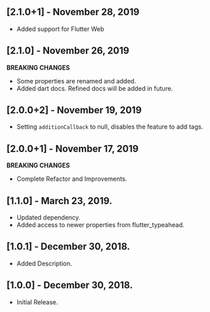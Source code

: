 ## [2.1.0+1] - November 28, 2019
* Added support for Flutter Web

## [2.1.0] - November 26, 2019
**BREAKING CHANGES**
* Some properties are renamed and added.
* Added dart docs. Refined docs will be added in future.

## [2.0.0+2] - November 19, 2019
* Setting `additionCallback` to null, disables the feature to add tags.

## [2.0.0+1] - November 17, 2019
**BREAKING CHANGES**
* Complete Refactor and Improvements.

## [1.1.0] - March 23, 2019.

* Updated dependency.
* Added access to newer properties from flutter_typeahead.

## [1.0.1] - December 30, 2018.

* Added Description.

## [1.0.0] - December 30, 2018.

* Initial Release.
